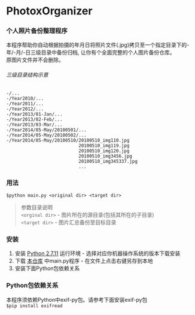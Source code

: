 # PhotoxOrganizer 
### 个人照片备份整理程序

本程序帮助你自动根据拍摄的年月日将照片文件(.jpg)拷贝至一个指定目录下的-年/-月/-日三级目录中备份归档, 让你有个全面完整的个人图片备份仓库。  
原图片文件并不会删除。

###### 三级目录结构示意

```
-/...
-/Year2010/...
-/Year2011/...
-/Year2012/...
-/Year2013/01-Jan/...
-/Year2013/02-Feb/...
-/Year2013/03-Mar/...
-/Year2014/05-May/20100501/...
-/Year2014/05-May/20100502/...
-/Year2014/05-May/20100510/20100510_img110.jpg
                           20100510_img119.jpg
                           20100510_img120.jpg
                           20100510_img3456.jpg
                           20100510_img345337.jpg
                           ...
```

### 用法

`$python main.py <original dir> <target dir>`

> 参数目录说明  
> `<orginal dir>` - 图片所在的源目录(包括其所在的子目录)  
> `<target dir>`  - 图片汇总备份至目标目录


### 安装
1. 安装 [Python 2.7.11](https://www.python.org/downloads/release/python-2711/) 运行环境 - 选择对应你机器操作系统的版本下载安装
2. 下载 [本仓库](https://github.com/penguinjing/PhotoxOrganizer) 中main.py程序 - 在文件上点击右键另存到本地
3. 安装下面Python包依赖关系

### Python包依赖关系

本程序须依赖Python中exif-py包。请参考下面安装exif-py包  
`$pip install exifread`